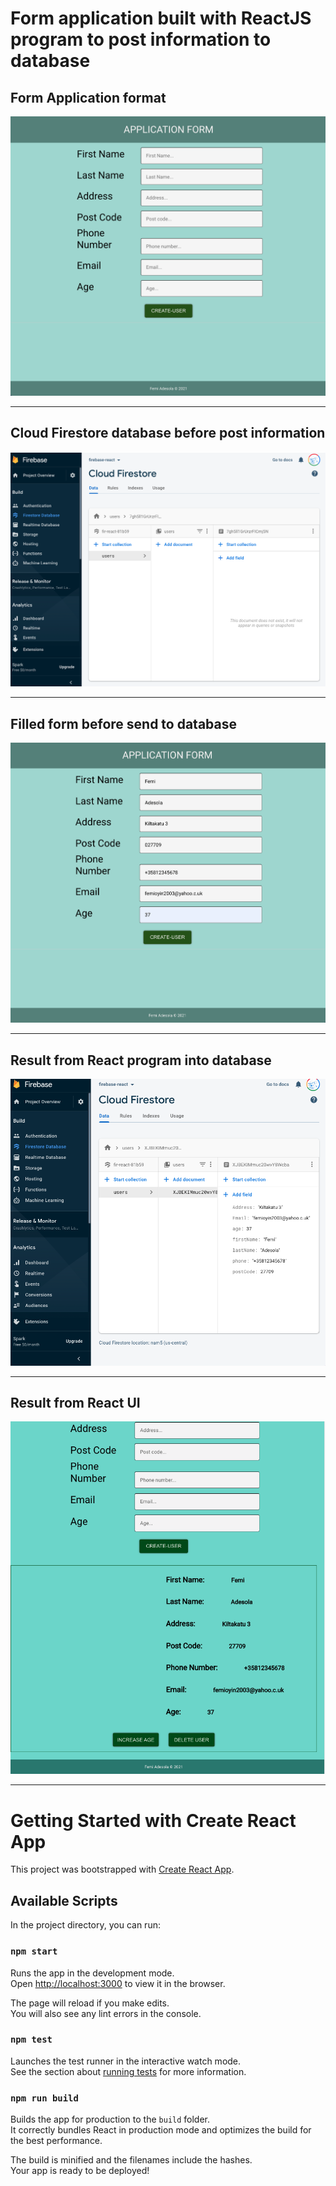 # Form application built with ReactJS program to post information to database

## Form Application format
![Screenshot](/img/Front.png)

---
## Cloud Firestore database before post information 
![Screenshot](/img/Firestore.png)

---
## Filled form before send to database
![Screenshot](/img/Filled-form.png)

---

## Result from React program into database
![Screenshot](/img/Result.png)

---

## Result from React UI
![Screenshot](/img/Result-UI.png)

---

# Getting Started with Create React App

This project was bootstrapped with [Create React App](https://github.com/facebook/create-react-app).

## Available Scripts

In the project directory, you can run:

### `npm start`

Runs the app in the development mode.\
Open [http://localhost:3000](http://localhost:3000) to view it in the browser.

The page will reload if you make edits.\
You will also see any lint errors in the console.

### `npm test`

Launches the test runner in the interactive watch mode.\
See the section about [running tests](https://facebook.github.io/create-react-app/docs/running-tests) for more information.

### `npm run build`

Builds the app for production to the `build` folder.\
It correctly bundles React in production mode and optimizes the build for the best performance.

The build is minified and the filenames include the hashes.\
Your app is ready to be deployed!

